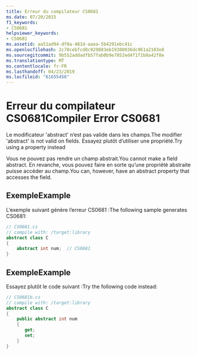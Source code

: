 ```yaml
---
title: Erreur du compilateur CS0681
ms.date: 07/20/2015
f1_keywords:
- CS0681
helpviewer_keywords:
- CS0681
ms.assetid: aa51ad94-df0a-481d-aaea-5b4291ebc41c
ms.openlocfilehash: 2c78cebfcd8c929883eb19380036dc961a2103e8
ms.sourcegitcommit: 9b552addadfb57fab0b9e7852ed4f1f1b8a42f8e
ms.translationtype: MT
ms.contentlocale: fr-FR
ms.lasthandoff: 04/23/2019
ms.locfileid: "61655456"
---
```

# <a name="compiler-error-cs0681"></a><span data-ttu-id="53049-102">Erreur du compilateur CS0681</span><span class="sxs-lookup"><span data-stu-id="53049-102">Compiler Error CS0681</span></span>
<span data-ttu-id="53049-103">Le modificateur 'abstract' n’est pas valide dans les champs.</span><span class="sxs-lookup"><span data-stu-id="53049-103">The modifier 'abstract' is not valid on fields.</span></span> <span data-ttu-id="53049-104">Essayez plutôt d’utiliser une propriété.</span><span class="sxs-lookup"><span data-stu-id="53049-104">Try using a property instead</span></span>  
  
 <span data-ttu-id="53049-105">Vous ne pouvez pas rendre un champ abstrait.</span><span class="sxs-lookup"><span data-stu-id="53049-105">You cannot make a field abstract.</span></span> <span data-ttu-id="53049-106">En revanche, vous pouvez faire en sorte qu’une propriété abstraite puisse accéder au champ.</span><span class="sxs-lookup"><span data-stu-id="53049-106">You can, however, have an abstract property that accesses the field.</span></span>  
  
## <a name="example"></a><span data-ttu-id="53049-107">Exemple</span><span class="sxs-lookup"><span data-stu-id="53049-107">Example</span></span>  
 <span data-ttu-id="53049-108">L’exemple suivant génère l’erreur CS0681 :</span><span class="sxs-lookup"><span data-stu-id="53049-108">The following sample generates CS0681:</span></span>  
  
```csharp  
// CS0681.cs  
// compile with: /target:library  
abstract class C  
{  
    abstract int num;  // CS0681  
}  
```  
  
## <a name="example"></a><span data-ttu-id="53049-109">Exemple</span><span class="sxs-lookup"><span data-stu-id="53049-109">Example</span></span>  
 <span data-ttu-id="53049-110">Essayez plutôt le code suivant :</span><span class="sxs-lookup"><span data-stu-id="53049-110">Try the following code instead:</span></span>  
  
```csharp  
// CS0681b.cs  
// compile with: /target:library  
abstract class C  
{  
    public abstract int num  
    {  
       get;  
       set;  
    }  
}  
```
